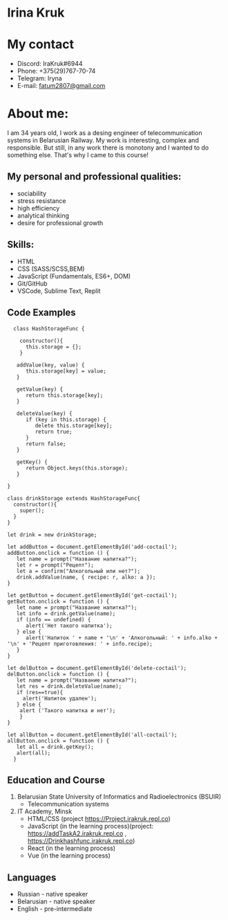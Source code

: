 Irina Kruk
========================

My contact
========================
+ Discord: IraKruk#6944
+ Phone: +375(29)767-70-74
+ Telegram: Iryna
+ E-mail: fatum2807@gmail.com

About me:
========================
I am 34 years old, I work as a desing engineer of telecommunication systems in Belarusian Railway. My work is interesting, complex and responsible. But still, in any work there is monotony and I wanted to do something else. That's why I came to this course!


## My personal and professional qualities:
+ sociability
+ stress resistance
+ high efficiency
+ analytical thinking
+ desire for professional growth

## Skills:
+ HTML
+ CSS (SASS/SCSS,BEM)
+ JavaScript (Fundamentals, ES6+, DOM)
+ Git/GitHub
+ VSCode, Sublime Text, Replit

## Code Examples
```
  class HashStorageFunc {
    
    constructor(){
      this.storage = {};
    }
   
   addValue(key, value) {
      this.storage[key] = value;
   }

   getValue(key) {
      return this.storage[key];
   }

   deleteValue(key) {
      if (key in this.storage) {
         delete this.storage[key];
         return true;
      }
      return false;
   }

   getKey() {
      return Object.keys(this.storage);
   }

}

class drinkStorage extends HashStorageFunc{
  constructor(){
    super();
  }
}

let drink = new drinkStorage;

let addButton = document.getElementById('add-coctail');
addButton.onclick = function () {
   let name = prompt("Название напитка?");
   let r = prompt("Рецепт");
   let a = confirm("Алкогольный или нет?");
   drink.addValue(name, { recipe: r, alko: a });
}

let getButton = document.getElementById('get-coctail');
getButton.onclick = function () {
   let name = prompt("Название напитка?");
   let info = drink.getValue(name);
   if (info == undefined) {
      alert('Нет такого напитка');
   } else {
      alert('Напиток ' + name + '\n' + 'Алкогольный: ' + info.alko + '\n' + 'Рецепт приготовления: ' + info.recipe);
   }
}

let delButton = document.getElementById('delete-coctail');
delButton.onclick = function () {
   let name = prompt("Название напитка?");
   let res = drink.deleteValue(name);
   if (res==true){
     alert('Напиток удален');
   } else {
    alert ('Такого напитка и нет');
    }
}

let allButton = document.getElementById('all-coctail');
allButton.onclick = function () {
   let all = drink.getKey();
   alert(all);
  }
```

## Education and Course
1. Belarusian State University of Informatics and Radioelectronics (BSUIR)
   + Telecommunication systems
2. IT Academy, Minsk 
   + HTML/CSS (project https://Project.irakruk.repl.co)
   + JavaScript (in the learning process)(project: https://addTaskA2.irakruk.repl.co , https://Drinkhashfunc.irakruk.repl.co) 
   + React (in the learning process)
   + Vue (in the learning process)

## Languages
+ Russian - native speaker
+ Belarusian - native speaker
+ English - pre-intermediate
